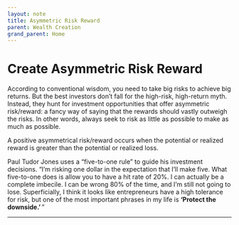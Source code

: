 ```yaml
---
layout: note
title: Asymmetric Risk Reward
parent: Wealth Creation
grand_parent: Home
---
```


# Create Asymmetric Risk Reward

According to conventional wisdom, you need to take big risks to achieve big returns. But the best investors don’t fall for the high-risk, high-return myth. Instead, they hunt for investment opportunities that offer asymmetric risk/reward: a fancy way of saying that the rewards should vastly outweigh the risks. In other words, always seek to risk as little as possible to make as much as possible.

A positive asymmetrical risk/reward occurs when the potential or realized reward is greater than the potential or realized loss.

Paul Tudor Jones uses a “five-to-one rule” to guide his investment decisions. “I’m risking one dollar in the expectation that I’ll make five. What five-to-one does is allow you to have a hit rate of 20%. I can actually be a complete imbecile. I can be wrong 80% of the time, and I’m still not going to lose. Superficially, I think it looks like entrepreneurs have a high tolerance for risk, but one of the most important phrases in my life is **‘Protect the downside.’** ”

---
